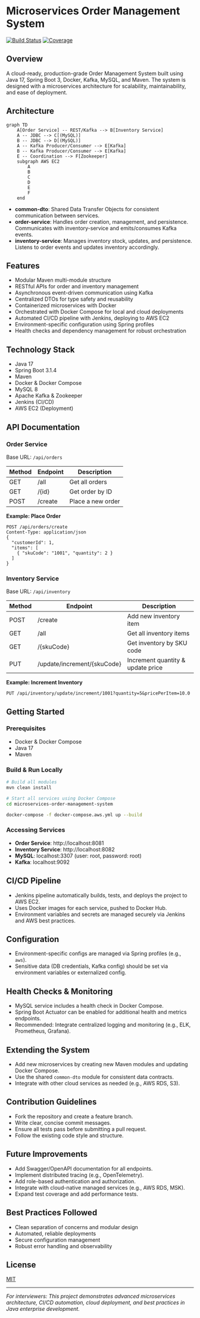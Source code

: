 # Microservices Order Management System

[![Build Status](https://img.shields.io/badge/build-passing-brightgreen)](https://your-ci-link)
[![Coverage](https://img.shields.io/badge/coverage-100%25-brightgreen)](https://your-coverage-link)

## Overview
A cloud-ready, production-grade Order Management System built using Java 17, Spring Boot 3, Docker, Kafka, MySQL, and Maven. The system is designed with a microservices architecture for scalability, maintainability, and ease of deployment.

## Architecture

```mermaid
graph TD
    A[Order Service] -- REST/Kafka --> B[Inventory Service]
    A -- JDBC --> C[(MySQL)]
    B -- JDBC --> D[(MySQL)]
    A -- Kafka Producer/Consumer --> E[Kafka]
    B -- Kafka Producer/Consumer --> E[Kafka]
    E -- Coordination --> F[Zookeeper]
    subgraph AWS EC2
        A
        B
        C
        D
        E
        F
    end
```

- **common-dto**: Shared Data Transfer Objects for consistent communication between services.
- **order-service**: Handles order creation, management, and persistence. Communicates with inventory-service and emits/consumes Kafka events.
- **inventory-service**: Manages inventory stock, updates, and persistence. Listens to order events and updates inventory accordingly.

## Features
- Modular Maven multi-module structure
- RESTful APIs for order and inventory management
- Asynchronous event-driven communication using Kafka
- Centralized DTOs for type safety and reusability
- Containerized microservices with Docker
- Orchestrated with Docker Compose for local and cloud deployments
- Automated CI/CD pipeline with Jenkins, deploying to AWS EC2
- Environment-specific configuration using Spring profiles
- Health checks and dependency management for robust orchestration

## Technology Stack
- Java 17
- Spring Boot 3.1.4
- Maven
- Docker & Docker Compose
- MySQL 8
- Apache Kafka & Zookeeper
- Jenkins (CI/CD)
- AWS EC2 (Deployment)

## API Documentation

### Order Service
Base URL: `/api/orders`

| Method | Endpoint         | Description                |
|--------|------------------|----------------------------|
| GET    | /all             | Get all orders             |
| GET    | /{id}            | Get order by ID            |
| POST   | /create          | Place a new order          |

**Example: Place Order**
```http
POST /api/orders/create
Content-Type: application/json
{
  "customerId": 1,
  "items": [
    { "skuCode": "1001", "quantity": 2 }
  ]
}
```

### Inventory Service
Base URL: `/api/inventory`

| Method | Endpoint                        | Description                          |
|--------|----------------------------------|--------------------------------------|
| POST   | /create                         | Add new inventory item               |
| GET    | /all                            | Get all inventory items              |
| GET    | /{skuCode}                      | Get inventory by SKU code            |
| PUT    | /update/increment/{skuCode}     | Increment quantity & update price    |

**Example: Increment Inventory**
```http
PUT /api/inventory/update/increment/1001?quantity=5&pricePerItem=10.0
```

## Getting Started

### Prerequisites
- Docker & Docker Compose
- Java 17
- Maven

### Build & Run Locally
```bash
# Build all modules
mvn clean install

# Start all services using Docker Compose
cd microservices-order-management-system

docker-compose -f docker-compose.aws.yml up --build
```

### Accessing Services
- **Order Service**: http://localhost:8081
- **Inventory Service**: http://localhost:8082
- **MySQL**: localhost:3307 (user: root, password: root)
- **Kafka**: localhost:9092

## CI/CD Pipeline
- Jenkins pipeline automatically builds, tests, and deploys the project to AWS EC2.
- Uses Docker images for each service, pushed to Docker Hub.
- Environment variables and secrets are managed securely via Jenkins and AWS best practices.

## Configuration
- Environment-specific configs are managed via Spring profiles (e.g., `aws`).
- Sensitive data (DB credentials, Kafka config) should be set via environment variables or externalized config.

## Health Checks & Monitoring
- MySQL service includes a health check in Docker Compose.
- Spring Boot Actuator can be enabled for additional health and metrics endpoints.
- Recommended: Integrate centralized logging and monitoring (e.g., ELK, Prometheus, Grafana).

## Extending the System
- Add new microservices by creating new Maven modules and updating Docker Compose.
- Use the shared `common-dto` module for consistent data contracts.
- Integrate with other cloud services as needed (e.g., AWS RDS, S3).

## Contribution Guidelines
- Fork the repository and create a feature branch.
- Write clear, concise commit messages.
- Ensure all tests pass before submitting a pull request.
- Follow the existing code style and structure.

## Future Improvements
- Add Swagger/OpenAPI documentation for all endpoints.
- Implement distributed tracing (e.g., OpenTelemetry).
- Add role-based authentication and authorization.
- Integrate with cloud-native managed services (e.g., AWS RDS, MSK).
- Expand test coverage and add performance tests.

## Best Practices Followed
- Clean separation of concerns and modular design
- Automated, reliable deployments
- Secure configuration management
- Robust error handling and observability

## License
[MIT](LICENSE)

---
*For interviewers: This project demonstrates advanced microservices architecture, CI/CD automation, cloud deployment, and best practices in Java enterprise development.*